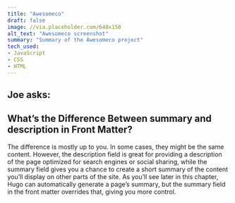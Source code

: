 ```yaml
---
title: "Awesomeco"
draft: false
image: //via.placeholder.com/640x150
alt_text: "Awesomeco screenshot"
summary: "Summary of the Awesomeco project"
tech_used:
- JavaScript
- CSS
- HTML
---
```


Joe asks:
----------
What’s the Difference Between summary and description in Front Matter?
----------
The difference is mostly up to you. In some cases, they might be the same content. However, the description field is great for providing a description of the page optimized for search engines or social sharing, while the summary field gives you a chance to create a short summary of the content you’ll display on other parts of the site. As you’ll see later in this chapter, Hugo can automatically generate a page’s summary, but the summary field in the front matter overrides that, giving you more control.
